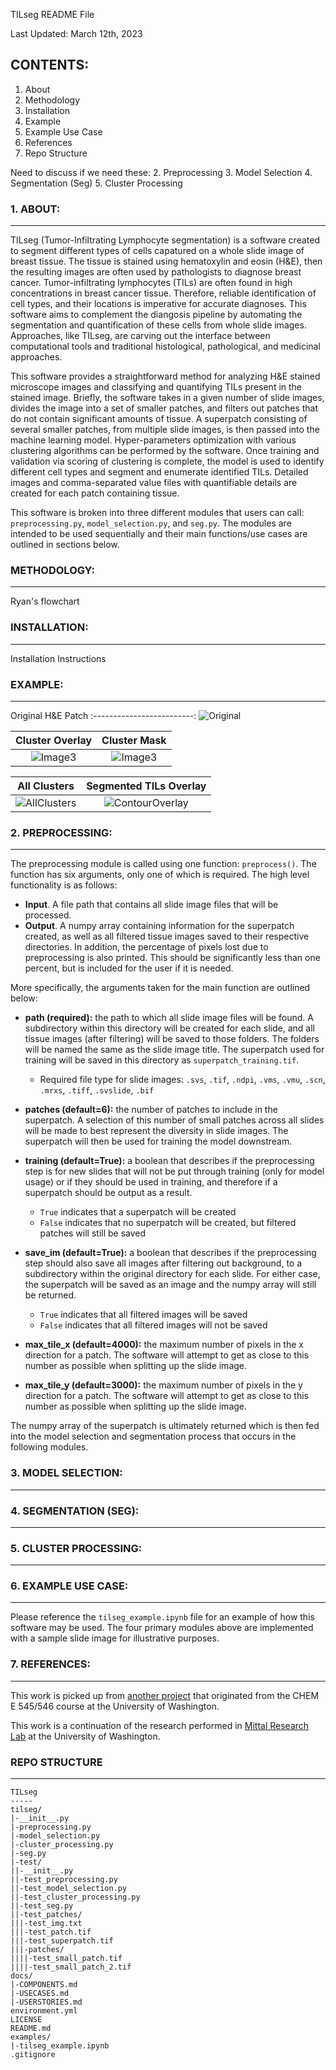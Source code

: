 TILseg README File

Last Updated: March 12th, 2023

## CONTENTS: ##
1. About
2. Methodology
3. Installation
4. Example
5. Example Use Case
7. References
8. Repo Structure


Need to discuss if we need these:
2. Preprocessing
3. Model Selection
4. Segmentation (Seg)
5. Cluster Processing


### 1. ABOUT: ###
- - - -
TILseg (Tumor-Infiltrating Lymphocyte segmentation) is a software created to segment different types of cells capatured on a whole slide image of breast tissue. The tissue is stained using hematoxylin and eosin (H&E), then the resulting images are often used by pathologists to diagnose breast cancer. Tumor-infiltrating lymphocytes (TILs) are often found in high concentrations in breast cancer tissue. Therefore, reliable identification of cell types, and their locations is imperative for accurate diagnoses. This software aims to complement the diangosis pipeline by automating the segmentation and quantification of these cells from whole slide images. Approaches, like TILseg, are carving out the interface between computational tools and traditional histological, pathological, and medicinal approaches. 

This software provides a straightforward method for analyzing H&E stained microscope images and classifying and quantifying TILs present in the stained image. Briefly, the software takes in a given number of slide images, divides the image into a set of smaller patches, and filters out patches that do not contain significant amounts of tissue. A superpatch consisting of several smaller patches, from multiple slide images, is then passed into the machine learning model. Hyper-parameters optimization with various clustering algorithms can be performed by the software. Once training and validation via scoring of clustering is complete, the model is used to identify different cell types and segment and enumerate identified TILs. Detailed images and comma-separated value files with quantifiable details are created for each patch containing tissue.

This software is broken into three different modules that users can call: `preprocessing.py`, `model_selection.py`, and `seg.py`. The modules are intended to be used sequentially and their main functions/use cases are outlined in sections below.

### METHODOLOGY: ###
- - - -
Ryan's flowchart

### INSTALLATION: ###
- - - -
Installation Instructions

### EXAMPLE: ###
- - - -
Original H&E Patch
:-------------------------:
![Original](https://user-images.githubusercontent.com/121774063/224920422-fb696076-d907-45af-89ab-3f053dd89747.jpg)


Cluster Overlay               |  Cluster Mask
:-------------------------:|:-------------------------:
![Image3](https://user-images.githubusercontent.com/121774063/224920501-9a2b0f81-847a-4e08-8a60-e726f5e4d405.jpg)  |  ![Image3](https://user-images.githubusercontent.com/121774063/224920528-ef4b2c34-5695-46a7-b020-09dc4e068375.jpg)


All Clusters               |  Segmented TILs Overlay
:-------------------------:|:-------------------------:
![AllClusters](https://user-images.githubusercontent.com/121774063/224920465-6b5c79f6-6431-46cf-a16e-59fe66fdbc28.jpg)  |  ![ContourOverlay](https://user-images.githubusercontent.com/121774063/224920555-414d718b-6ce0-4920-9af0-01b1c6cc2b96.jpg)


### 2. PREPROCESSING: ###
- - - -
The preprocessing module is called using one function: `preprocess()`. The function has six arguments, only one of which is required. The high level functionality is as follows:
- **Input**. A file path that contains all slide image files that will be processed.
- **Output**. A numpy array containing information for the superpatch created, as well as all filtered tissue images saved to their respective directories. In addition, the percentage of pixels lost due to preprocessing is also printed. This should be significantly less than one percent, but is included for the user if it is needed.

More specifically, the arguments taken for the main function are outlined below:
- **path (required):** the path to which all slide image files will be found. A subdirectory within this directory will be created for each slide, and all tissue images (after filtering) will be saved to those folders. The folders will be named the same as the slide image title. The superpatch used for training will be saved in this directory as `superpatch_training.tif`.
    - Required file type for slide images: `.svs`, `.tif`, `.ndpi`, `.vms`, `.vmu`, `.scn`, `.mrxs`, `.tiff`, `.svslide`, `.bif`

- **patches (default=6):** the number of patches to include in the superpatch. A selection of this number of small patches across all slides will be made to best represent the diversity in slide images. The superpatch will then be used for training the model downstream.

- **training (default=True):** a boolean that describes if the preprocessing step is for new slides that will not be put through training (only for model usage) or if they should be used in training, and therefore if a superpatch should be output as a result. 
    - `True` indicates that a superpatch will be created
    - `False` indicates that no superpatch will be created, but filtered patches will still be saved

- **save_im (default=True):** a boolean that describes if the preprocessing step should also save all images after filtering out background, to a subdirectory within the original directory for each slide. For either case, the superpatch will be saved as an image and the numpy array will still be returned.
    - `True` indicates that all filtered images will be saved
    - `False` indicates that all filtered images will not be saved

- **max_tile_x (default=4000):** the maximum number of pixels in the x direction for a patch. The software will attempt to get as close to this number as possible when splitting up the slide image.

- **max_tile_y (default=3000):** the maximum number of pixels in the y direction for a patch. The software will attempt to get as close to this number as possible when splitting up the slide image.

The numpy array of the superpatch is ultimately returned which is then fed into the model selection and segmentation process that occurs in the following modules.

### 3. MODEL SELECTION: ###
- - - -


### 4. SEGMENTATION (SEG): ###
- - - -


### 5. CLUSTER PROCESSING: ###
- - - -


### 6. EXAMPLE USE CASE: ###
- - - -
Please reference the `tilseg_example.ipynb` file for an example of how this software may be used. The four primary modules above are implemented with a sample slide image for illustrative purposes.

### 7. REFERENCES: ###
- - - -
This work is picked up from [another project](https://github.com/ViditShah98/Digital_segmentation_BRCA_547_Capstone) that originated from the CHEM E 545/546 course at the University of Washington.

This work is a continuation of the research performed in [Mittal Research Lab](https://shachimittal.com/) at the University of Washington.

### REPO STRUCTURE ###
- - - -
```
TILseg
-----
tilseg/
|-__init__.py
|-preprocessing.py
|-model_selection.py
|-cluster_processing.py
|-seg.py
|-test/
||-__init__.py
||-test_preprocessing.py
||-test_model_selection.py
||-test_cluster_processing.py
||-test_seg.py
||-test_patches/
|||-test_img.txt
|||-test_patch.tif
|||-test_superpatch.tif
|||-patches/
||||-test_small_patch.tif
||||-test_small_patch_2.tif
docs/
|-COMPONENTS.md
|-USECASES.md
|-USERSTORIES.md
environment.yml
LICENSE
README.md
examples/
|-tilseg_example.ipynb
.gitignore
```
